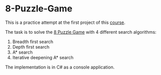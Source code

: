# 8-Puzzle-Game

This is a practice attempt at the first project of this [course]( https://courses.edx.org/courses/course-v1:ColumbiaX+CSMM.101x+1T2017/courseware/84352e81502f4a09b77a0c156ac2b8fa/b8423d030cf74effadd0cff9fb6e6be1/).

The task is to solve the [8 Puzzle Game](http://mypuzzle.org/sliding) with 4 different search algorithms:
1. Breadth first search
2. Depth first search
3. A* search
4. Iterative deepening A* search

The implementation is in C# as a console application.
